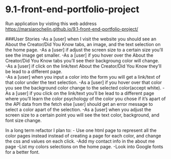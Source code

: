 # 9.1-front-end-portfolio-project

Run application by visting this web address
https://marsiarochelin.github.io/9.1-front-end-portfolio-project/

###User Stories
-As a [user] when I visit the website you should see an About the Creator/Did You Know tabs, an image, and the text selection on the home page.
    -As a [user] if adjust the screen size to a certain size you’ll see the image get smaller.
-As a [user] if you hover over the About the Creator/Did You Know tabs you’ll see their backgroung color will change.  
    -As a [user] if click on the link/text About the Creator/Did You Know they’ll be lead to a different page.  
-As a [user] when you input a color into the form you will get a link/text of that color under the text selection.
    -As a [user] if you hover over that color you see the background color change to the selected color(accept white).
    -As a [user] if you click on the link/text you’ll be lead to a different page where you’ll learn the color psychology of the color you chose if it’s apart of the API data from the fetch else [user] should get an error message to select a color apart of the selection.
    -As a [user] when you adjust the screen size to a certain point you will see the text color, background, and font size change.

In a long term refactor I plan to:
     - Use one html page to represent all the color pages instead instead of creating a page for each color, and change the css and values on each click.
     -Add my contact info in the about me page
     -List my colors selections on the home page.
     -Look into Google fonts for a better font.
     